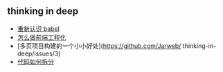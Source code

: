 ## thinking in deep

- [重新认识 babel](https://github.com/Jarweb/thinking-in-deep/issues/1)
- [怎么做前端工程化](https://github.com/Jarweb/thinking-in-deep/issues/2)
- [多页项目构建的一个小小好处](https://github.com/Jarweb/
thinking-in-deep/issues/3)
- [代码如何拆分](https://github.com/Jarweb/thinking-in-deep/issues/4)
